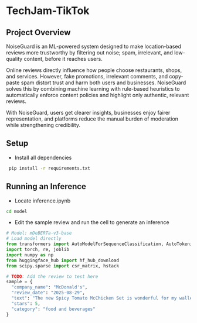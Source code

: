 # TechJam-TikTok

## Project Overview

NoiseGuard is an ML-powered system designed to make location-based reviews more trustworthy by filtering out noise; spam, irrelevant, and low-quality content, before it reaches users.

Online reviews directly influence how people choose restaurants, shops, and services. However, fake promotions, irrelevant comments, and copy-paste spam distort trust and harm both users and businesses. NoiseGuard solves this by combining machine learning with rule-based heuristics to automatically enforce content policies and highlight only authentic, relevant reviews.

With NoiseGuard, users get clearer insights, businesses enjoy fairer representation, and platforms reduce the manual burden of moderation while strengthening credibility.

## Setup
- Install all dependencies
```bash
 pip install -r requirements.txt
```

## Running an Inference
- Locate inference.ipynb  
```bash
cd model
```
- Edit the sample review and run the cell to generate an inference
```python
# Model: mDeBERTa-v3-base
# Load model directly
from transformers import AutoModelForSequenceClassification, AutoTokenizer
import torch, re, joblib
import numpy as np
from huggingface_hub import hf_hub_download
from scipy.sparse import csr_matrix, hstack

# TODO: Add the review to test here
sample = {
  "company_name": "McDonald's",
  "review_date": "2025-08-29",
  "text": "The new Spicy Tomato McChicken Set is wonderful for my wallet. The potato pops also go really well with it.",
  "stars": 5,
  "category": "food and beverages"
}
```
